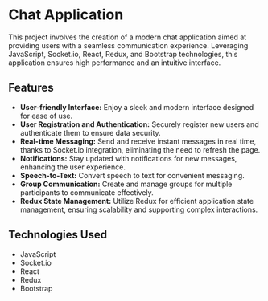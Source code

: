 # Chat Application

This project involves the creation of a modern chat application aimed at providing users with a seamless communication experience. Leveraging JavaScript, Socket.io, React, Redux, and Bootstrap technologies, this application ensures high performance and an intuitive interface.

## Features

- **User-friendly Interface:** Enjoy a sleek and modern interface designed for ease of use.
- **User Registration and Authentication:** Securely register new users and authenticate them to ensure data security.
- **Real-time Messaging:** Send and receive instant messages in real time, thanks to Socket.io integration, eliminating the need to refresh the page.
- **Notifications:** Stay updated with notifications for new messages, enhancing the user experience.
- **Speech-to-Text:** Convert speech to text for convenient messaging.
- **Group Communication:** Create and manage groups for multiple participants to communicate effectively.
- **Redux State Management:** Utilize Redux for efficient application state management, ensuring scalability and supporting complex interactions.

## Technologies Used

- JavaScript
- Socket.io
- React
- Redux
- Bootstrap
